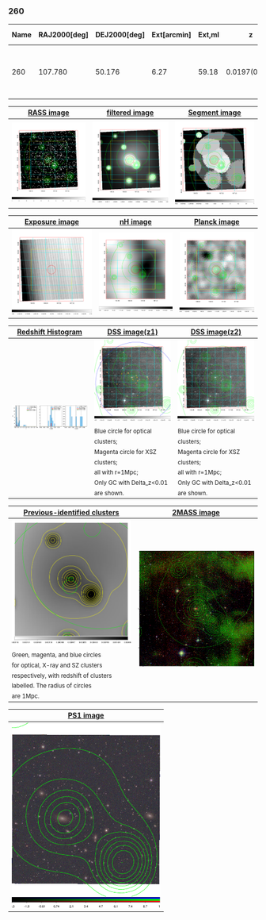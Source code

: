 <div STYLE="page-break-after: always;"></div>

### 260

|Name|RAJ2000[deg]|DEJ2000[deg] |Ext[arcmin]| Ext,ml | z | z_src| C|GC(XSZ,Delta_z<0.01)| GC(OPT,Delta_z<0.01)|GC| R_sig[arcmin] | R500[arcmin] | R500[Mpc]| CRsig[c/s] | CR500[c/s] |L500[1E44 erg/s]|F500[1E-12 erg/s/cm^2]| M500[1E14 Msun]|Tx[keV]|Cnt_sig|Beta|Rc[arcmin]|Comment|Alias|
|---|---|---|---|---|---|------|---|--------|---------|----------|---|---|---|---|---|---|---|---|---|---|---|---|---|---|
|260| 107.780| 50.176| 6.27| 59.18| 0.0197(0.005)| z1, z_opt| S| -| N| N, Tar, W| 34.165| 24.641| 0.590| 0.641(0.096)| 0.613(0.092)| 0.078(0.008)| 8.889(0.899)| 0.60(0.03)| 1.57(0.05)| 289.0| 0.863(-0.117+0.094)| 19.798(-3.264+2.383)| An SZ cluster with no $z$ and offset = 0.01 Mpc| t321|

|[RASS image](../image/260/260_img.pdf)|[filtered image](../image/260/260_fil.pdf)|[Segment image](../image/260/260_seg.pdf)|
|-------------------|--------------------|-------------------|
| <img src="../image/260/260_img.png" width="300">  | <img src="../image/260/260_fil.png" width="300">   | <img src="../image/260/260_seg.png" width="300">  |

|[Exposure image](../image/260/260_mex.pdf)| [nH image](../image/260/260_nh.pdf)| [Planck image](../image/260/260_p.pdf)|
|-------------------|--------------------|-------------------|
|<img src="../image/260/260_mex.png" width="300">   | <img src="../image/260/260_nh.png" width="300">    | <img src="../image/260/260_p.png" width="300"> |

|[Redshift Histogram](../image/260/260_zg.pdf) | [DSS image(z1)](../image/260/260_dss_z1.pdf)      |  [DSS image(z2)](../image/260/260_dss_z2.pdf)    |
|-------------------|--------------------|-------------------|
|<img src="../image/260/260_zg.png" width="300"> |<img src="../image/260/260_dss_z1.png" width="300"> <sub><br>Blue circle for optical clusters; <br>Magenta circle for XSZ clusters; <br>all with r=1Mpc; <br>Only GC with Delta_z<0.01 are shown. </sub>| <img src="../image/260/260_dss_z2.png" width="300"><sub><br>Blue circle for optical clusters; <br>Magenta circle for XSZ clusters; <br>all with r=1Mpc; <br>Only GC with Delta_z<0.01 are shown. </sub> |

|[Previous-identified clusters](../image/260/260_gc.pdf) | [2MASS image](../image/260/260_2mass.pdf)      |
|-------------------|-------------------|
|<img src=../image/260/260_gc.png width="300"> <br><sub>Green, magenta, and blue circles <br>for optical, X-ray and SZ clusters <br>respectively, with redshift of clusters <br>labelled. The radius of circles <br>are 1Mpc.</sub>|<img src="../image/260/260_2mass.png" width="300">  |

|[PS1 image](../image/260/260_ps1.pdf)            |
|-------------------|
| <img src="../image/260/260_ps1.png" width="300">  |
